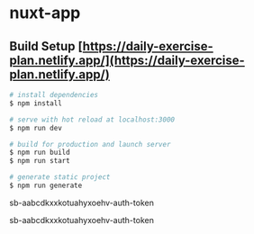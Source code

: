 # nuxt-app

## Build Setup [https://daily-exercise-plan.netlify.app/](https://daily-exercise-plan.netlify.app/)

```bash
# install dependencies
$ npm install

# serve with hot reload at localhost:3000
$ npm run dev

# build for production and launch server
$ npm run build
$ npm run start

# generate static project
$ npm run generate
```

sb-aabcdkxxkotuahyxoehv-auth-token

sb-aabcdkxxkotuahyxoehv-auth-token